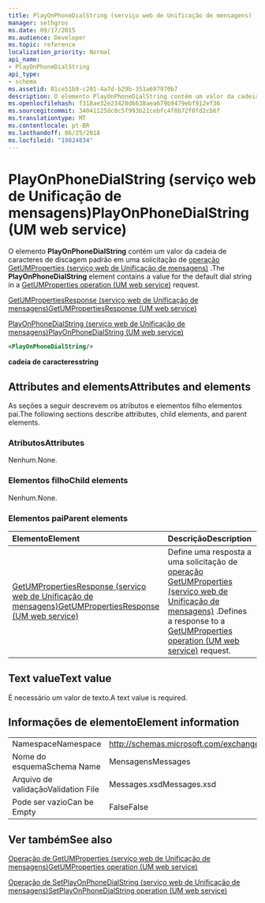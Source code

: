 ```yaml
---
title: PlayOnPhoneDialString (serviço web de Unificação de mensagens)
manager: sethgros
ms.date: 09/17/2015
ms.audience: Developer
ms.topic: reference
localization_priority: Normal
api_name:
- PlayOnPhoneDialString
api_type:
- schema
ms.assetid: 81ce51b9-c201-4a7d-b29b-351a697970b7
description: O elemento PlayOnPhoneDialString contém um valor da cadeia de caracteres de discagem padrão em uma solicitação de operação (serviço web de Unificação de mensagens) GetUMProperties.
ms.openlocfilehash: f318ae32e23420d6638aea679b9479ebf912ef36
ms.sourcegitcommit: 34041125dc8c5f993b21cebfc4f8b72f0fd2cb6f
ms.translationtype: MT
ms.contentlocale: pt-BR
ms.lasthandoff: 06/25/2018
ms.locfileid: "19824834"
---
```

# <a name="playonphonedialstring-um-web-service"></a><span data-ttu-id="63638-103">PlayOnPhoneDialString (serviço web de Unificação de mensagens)</span><span class="sxs-lookup"><span data-stu-id="63638-103">PlayOnPhoneDialString (UM web service)</span></span>

<span data-ttu-id="63638-104">O elemento **PlayOnPhoneDialString** contém um valor da cadeia de caracteres de discagem padrão em uma solicitação de [operação GetUMProperties (serviço web de Unificação de mensagens)](getumproperties-operation-um-web-service.md) .</span><span class="sxs-lookup"><span data-stu-id="63638-104">The **PlayOnPhoneDialString** element contains a value for the default dial string in a [GetUMProperties operation (UM web service)](getumproperties-operation-um-web-service.md) request.</span></span> 
  
[<span data-ttu-id="63638-105">GetUMPropertiesResponse (serviço web de Unificação de mensagens)</span><span class="sxs-lookup"><span data-stu-id="63638-105">GetUMPropertiesResponse (UM web service)</span></span>](getumpropertiesresponse-um-web-service.md)
  
[<span data-ttu-id="63638-106">PlayOnPhoneDialString (serviço web de Unificação de mensagens)</span><span class="sxs-lookup"><span data-stu-id="63638-106">PlayOnPhoneDialString (UM web service)</span></span>](playonphonedialstring-um-web-service.md)
  
```xml
<PlayOnPhoneDialString/>
```

 <span data-ttu-id="63638-107">**cadeia de caracteres**</span><span class="sxs-lookup"><span data-stu-id="63638-107">**string**</span></span>
## <a name="attributes-and-elements"></a><span data-ttu-id="63638-108">Attributes and elements</span><span class="sxs-lookup"><span data-stu-id="63638-108">Attributes and elements</span></span>

<span data-ttu-id="63638-109">As seções a seguir descrevem os atributos e elementos filho elementos pai.</span><span class="sxs-lookup"><span data-stu-id="63638-109">The following sections describe attributes, child elements, and parent elements.</span></span>
  
### <a name="attributes"></a><span data-ttu-id="63638-110">Atributos</span><span class="sxs-lookup"><span data-stu-id="63638-110">Attributes</span></span>

<span data-ttu-id="63638-111">Nenhum.</span><span class="sxs-lookup"><span data-stu-id="63638-111">None.</span></span>
  
### <a name="child-elements"></a><span data-ttu-id="63638-112">Elementos filho</span><span class="sxs-lookup"><span data-stu-id="63638-112">Child elements</span></span>

<span data-ttu-id="63638-113">Nenhum.</span><span class="sxs-lookup"><span data-stu-id="63638-113">None.</span></span>
  
### <a name="parent-elements"></a><span data-ttu-id="63638-114">Elementos pai</span><span class="sxs-lookup"><span data-stu-id="63638-114">Parent elements</span></span>

|<span data-ttu-id="63638-115">**Elemento**</span><span class="sxs-lookup"><span data-stu-id="63638-115">**Element**</span></span>|<span data-ttu-id="63638-116">**Descrição**</span><span class="sxs-lookup"><span data-stu-id="63638-116">**Description**</span></span>|
|:-----|:-----|
|[<span data-ttu-id="63638-117">GetUMPropertiesResponse (serviço web de Unificação de mensagens)</span><span class="sxs-lookup"><span data-stu-id="63638-117">GetUMPropertiesResponse (UM web service)</span></span>](getumpropertiesresponse-um-web-service.md) <br/> |<span data-ttu-id="63638-118">Define uma resposta a uma solicitação de [operação GetUMProperties (serviço web de Unificação de mensagens)](getumproperties-operation-um-web-service.md) .</span><span class="sxs-lookup"><span data-stu-id="63638-118">Defines a response to a [GetUMProperties operation (UM web service)](getumproperties-operation-um-web-service.md) request.</span></span>  <br/> |
   
## <a name="text-value"></a><span data-ttu-id="63638-119">Text value</span><span class="sxs-lookup"><span data-stu-id="63638-119">Text value</span></span>

<span data-ttu-id="63638-120">É necessário um valor de texto.</span><span class="sxs-lookup"><span data-stu-id="63638-120">A text value is required.</span></span>
  
## <a name="element-information"></a><span data-ttu-id="63638-121">Informações de elemento</span><span class="sxs-lookup"><span data-stu-id="63638-121">Element information</span></span>

|||
|:-----|:-----|
|<span data-ttu-id="63638-122">Namespace</span><span class="sxs-lookup"><span data-stu-id="63638-122">Namespace</span></span>  <br/> |http://schemas.microsoft.com/exchange/services/2006/messages  <br/> |
|<span data-ttu-id="63638-123">Nome do esquema</span><span class="sxs-lookup"><span data-stu-id="63638-123">Schema Name</span></span>  <br/> |<span data-ttu-id="63638-124">Mensagens</span><span class="sxs-lookup"><span data-stu-id="63638-124">Messages</span></span>  <br/> |
|<span data-ttu-id="63638-125">Arquivo de validação</span><span class="sxs-lookup"><span data-stu-id="63638-125">Validation File</span></span>  <br/> |<span data-ttu-id="63638-126">Messages.xsd</span><span class="sxs-lookup"><span data-stu-id="63638-126">Messages.xsd</span></span>  <br/> |
|<span data-ttu-id="63638-127">Pode ser vazio</span><span class="sxs-lookup"><span data-stu-id="63638-127">Can be Empty</span></span>  <br/> |<span data-ttu-id="63638-128">False</span><span class="sxs-lookup"><span data-stu-id="63638-128">False</span></span>  <br/> |
   
## <a name="see-also"></a><span data-ttu-id="63638-129">Ver também</span><span class="sxs-lookup"><span data-stu-id="63638-129">See also</span></span>



[<span data-ttu-id="63638-130">Operação de GetUMProperties (serviço web de Unificação de mensagens)</span><span class="sxs-lookup"><span data-stu-id="63638-130">GetUMProperties operation (UM web service)</span></span>](getumproperties-operation-um-web-service.md)
  
[<span data-ttu-id="63638-131">Operação de SetPlayOnPhoneDialString (serviço web de Unificação de mensagens)</span><span class="sxs-lookup"><span data-stu-id="63638-131">SetPlayOnPhoneDialString operation (UM web service)</span></span>](setplayonphonedialstring-operation-um-web-service.md)

